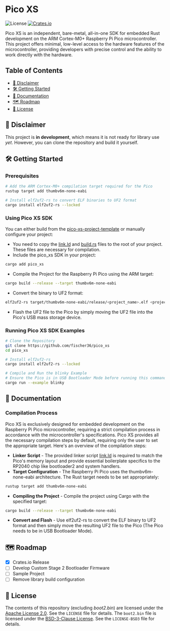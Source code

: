 # Pico XS
![License](https://img.shields.io/badge/license-Apache%202.0-blue.svg) [![Crates.io](https://img.shields.io/crates/v/pico_xs.svg)](https://crates.io/crates/pico_xs)

Pico XS is an independent, bare-metal, all-in-one SDK for embedded Rust development on the ARM Cortex-M0+ Raspberry Pi Pico microcontroller. This project offers minimal, low-level access to the hardware features of the microcontroller, providing developers with precise control and the ability to work directly with the hardware.

## Table of Contents
- [🚧 Disclaimer](#disclaimer)
- [🛠️ Getting Started](#getting-started)
- [📝 Documentation](#documentation)
- [🗺️ Roadmap](#roadmap)
- [📜 License](#license)

## 🚧 Disclaimer
This project is **in development**, which means it is not ready for library use *yet*. However, you can clone the repository and build it yourself.

## 🛠️ Getting Started

### Prerequisites
```bash
# Add the ARM Cortex-M0+ compilation target required for the Pico
rustup target add thumbv6m-none-eabi

# Install elf2uf2-rs to convert ELF binaries to UF2 format
cargo install elf2uf2-rs --locked
```

### Using Pico XS SDK
You can either build from the [pico-xs-project-template](https://github.com/fischer36/pico-xs-project-template) or manually configure your project:
- You need to copy the [link.ld](./link.ld) and [build.rs](./build.rs) files to the root of your project. These files are necessary for compilation.
- Include the pico_xs SDK in your project:
```bash
cargo add pico_xs
```
- Compile the Project for the Raspberry Pi Pico using the ARM target:
```bash
cargo build --release --target thumbv6m-none-eabi
```
- Convert the binary to UF2 format:
```bash
elf2uf2-rs target/thumbv6m-none-eabi/release/<project_name>.elf <project_name>.uf2
```
- Flash the UF2 file to the Pico by simply moving the UF2 file into the Pico's USB mass storage device.

### Running Pico XS SDK Examples
```bash
# Clone the Repository
git clone https://github.com/fischer36/pico_xs
cd pico_xs

# Install elf2uf2-rs
cargo install elf2uf2-rs --locked

# Compile and Run the blinky Example
# Ensure the Pico is in USB Bootloader Mode before running this command.
cargo run --example blinky
```

## 📝 Documentation

### Compilation Process
Pico XS is exclusively designed for embedded development on the Raspberry Pi Pico microcontroller, requiring a strict compilation process in accordance with the microcontroller's specifications. Pico XS provides all the necessary compilation steps by default, requiring only the user to set the appropriate target. Here's an overview of the compilation steps:
- **Linker Script** - The provided linker script [link.ld](./link.ld) is required to match the Pico's memory layout and provide essential boilerplate specifics to the RP2040 chip like bootloader2 and system handlers.
- **Target Configuration** - The Raspberry Pi Pico uses the thumbv6m-none-eabi architecture. The Rust target needs to be set appropriately:
```bash
rustup target add thumbv6m-none-eabi
```
- **Compiling the Project** - Compile the project using Cargo with the specified target:
```bash
cargo build --release --target thumbv6m-none-eabi
```
- **Convert and Flash** - Use elf2uf2-rs to convert the ELF binary to UF2 format and then simply move the resulting UF2 file to the Pico (The Pico needs to be in USB Bootloader Mode).

## 🗺️ Roadmap
- [x] Crates.io Release
- [ ] Develop Custom Stage 2 Bootloader Firmware
- [ ] Sample Project
- [ ] Remove library build configuration

## 📜 License
The contents of this repository (excluding *boot2.bin*) are licensed under the [Apache License 2.0](LICENSE). See the `LICENSE` file for details. The `boot2.bin` file is licensed under the [BSD-3-Clause License](LICENSE-BSD3). See the `LICENSE-BSD3` file for details.


